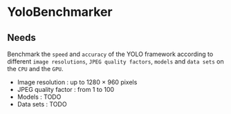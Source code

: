 # YoloBenchmarker

## Needs

Benchmark the `speed` and `accuracy` of the YOLO framework according to different `image resolutions`, `JPEG quality factors`, `models` and `data sets` on the `CPU` and the `GPU`.

- Image resolution : up to 1280 × 960 pixels
- JPEG quality factor : from 1 to 100
- Models : TODO
- Data sets : TODO
